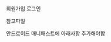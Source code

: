 회원가입
로그인

참고파일

안드로이드 매니패스트에 아래사항 추가해야함



<uses-permission android:name="android.permission.READ_EXTERNAL_STORAGE"/>
<uses-permission android:name="android.permission.WRITE_EXTERNAL_STORAGE"/>
<uses-permission android:name="android.permission.CAMERA"/>

<uses-feature android:name = "android.hardware.camera2"/>
<uses-feature
    android:name="android.hardware.camera"
    android:required="true" />


<uses-permission android:name="android.permission.INTERNET" />
<uses-permission android:name="android.permission.ACCESS_NETWORK_STATE" />
